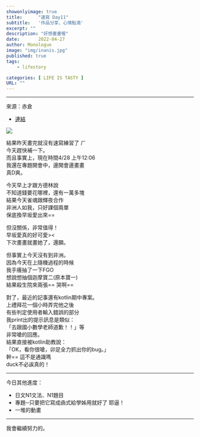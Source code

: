 ```yaml
---
showonlyimage: true
title:      "速寫 Day11"
subtitle:   '作品分享、心情點滴'
excerpt: ""
description: "好想畫畫喔"
date:       2022-04-27
author: Monologue    
image: "img/inanis.jpg"
published: true 
tags:
    - lifestory

categories: [ LIFE IS TASTY ]
URL: ""
---
```

***
來源：赤倉  
* [連結](https://twitter.com/akakura1341)  
  
![](/blog/sketch/d11-1.jpg)
  
結果昨天畫完就沒有速寫練習了 ㄏ  
今天趕快補一下。  
而且事實上，現在時間4/28 上午12:06  
我還在專題開會中，邊開會邊畫畫  
真D爽。  
  
今天早上才跟方德林說  
不知道錢要花哪裡，還有一萬多塊  
結果今天雀魂跟輝夜合作  
非洲人如我，只好課個兩單  
保底換早坂愛出來==  
  
但沒關係，非常值得！  
早坂愛真的好可愛><  
下次畫畫就畫她了，還願。  
  
但事實上今天沒有到非洲。  
因為今天在上隨機過程的時候  
我手癢抽了一下FGO  
想說想抽個迦摩寶二(原本寶一)  
結果殺生院來兩張== 哭啊==  
  
對了，最近的記事還有kotlin期中專案。  
上禮拜花一個小時弄完他之後  
有些判定使用者輸入錯誤的部分  
我print出的提示訊息是類似：  
「去跟國小數學老師道歉！！」等  
非常嗆的回應。  
結果直接被kotlin助教說：  
「OK，看你很嗆，卯足全力抓出你的bug。」  
幹== 這不是通識嗎  
duck不必誒真的！  

***
今日其他進度：  
* 日文N1文法、N1題目  
* 專題─只要把它寫成凾式給學姊用就好了 耶逼！
* 一堆的動畫  
  
***
我會繼續努力的。
<!--more-->

